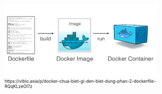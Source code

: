 <img src="/img/7.png">
https://viblo.asia/p/docker-chua-biet-gi-den-biet-dung-phan-2-dockerfile-RQqKLzeOl7z